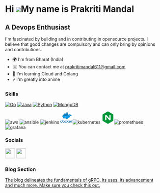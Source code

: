 Hi ![](https://user-images.githubusercontent.com/18350557/176309783-0785949b-9127-417c-8b55-ab5a4333674e.gif)My name is Prakriti Mandal
=======================================================================================================================================

A Devops Enthusiast
-------------------

I'm fascinated by building and in contributing in opensource projects. I believe that good changes are compulsory and can only bring by opinions and contributions.

* 🌍  I'm from Bharat (India)
* ✉️  You can contact me at [prakritimandal611@gmail.com](mailto:prakritimandal611@gmail.com)
* 🧠  I'm learning Cloud and Golang
* ⚡  I'm greatly into anime

### Skills

<p align="left">
<a href="https://go.dev/doc/" target="_blank" rel="noreferrer"><img src="https://raw.githubusercontent.com/danielcranney/readme-generator/main/public/icons/skills/go-colored.svg" width="36" height="36" alt="Go" /></a>
<a href="https://www.oracle.com/java/" target="_blank" rel="noreferrer"><img src="https://raw.githubusercontent.com/danielcranney/readme-generator/main/public/icons/skills/java-colored.svg" width="36" height="36" alt="Java" /></a>
<a href="https://www.python.org/" target="_blank" rel="noreferrer"><img src="https://raw.githubusercontent.com/danielcranney/readme-generator/main/public/icons/skills/python-colored.svg" width="36" height="36" alt="Python" /></a>
<a href="https://www.mongodb.com/" target="_blank" rel="noreferrer"><img src="https://raw.githubusercontent.com/danielcranney/readme-generator/main/public/icons/skills/mongodb-colored.svg" width="36" height="36" alt="MongoDB" /></a>
<p align="left"><img src="https://www.vectorlogo.zone/logos/amazon_aws/amazon_aws-icon.svg" alt="aws" title="aws" width="40" height="40"/> <img
src="https://www.vectorlogo.zone/logos/ansible/ansible-icon.svg" alt="ansible" title="ansible" width="40" height="40"/> <img
src="https://www.vectorlogo.zone/logos/jenkins/jenkins-icon.svg" alt="jenkins" title="jenkins" width="40" height="40"/>  <img
src="https://raw.githubusercontent.com/github/explore/80688e429a7d4ef2fca1e82350fe8e3517d3494d/topics/docker/docker.png" alt="docker" title="docker" width="40" height="40"/><img src="https://www.vectorlogo.zone/logos/kubernetes/kubernetes-icon.svg" alt="kubernetes" title="kubernetes" width="40" height="40"/>  <img src="https://raw.githubusercontent.com/github/explore/85cceaeeaf993ca35664dc37ea24f9237fbbfc14/topics/nginx/nginx.png" alt="nginx" title="nginx" width="40" height="40"/><img src="https://www.vectorlogo.zone/logos/prometheusio/prometheusio-icon.svg" alt="promethues" title="promethues" width="40" height="40"/> <img src="https://www.vectorlogo.zone/logos/grafana/grafana-icon.svg" alt="grafana" title="grafana" width="40" height="40"/>
</p>

### Socials

<p align="left"> <a href="https://www.github.com/prakrit55" target="_blank" rel="noreferrer"><img src="https://raw.githubusercontent.com/danielcranney/readme-generator/main/public/icons/socials/github.svg" width="32" height="32" /></a> <a href="https://www.linkedin.com/in/prakriti-mandal-030239239/" target="_blank" rel="noreferrer"><img src="https://raw.githubusercontent.com/danielcranney/readme-generator/main/public/icons/socials/linkedin.svg" width="32" height="32" /></a></p>

### Blog Section
<p align="left"> <a href="https://medium.com/@prakritimandal611/go-ing-with-grpc-3f40dcc844d3" target="_blank" rel="noreferrer">
  The blog delineates the fundamentals of gRPC, its uses, its advancement and much more. Make sure you check this out.
</p>




